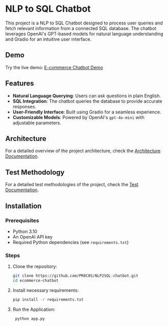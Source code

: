 # NLP to SQL Chatbot

This project is a NLP to SQL Chatbot designed to process user queries and fetch relevant information from a connected SQL database. The chatbot leverages OpenAI's GPT-based models for natural language understanding and Gradio for an intuitive user interface.

## Demo
Try the live demo: [E-commerce Chatbot Demo](https://huggingface.co/spaces/procos/ecommerce-v2)

## Features
- **Natural Language Querying**: Users can ask questions in plain English.
- **SQL Integration**: The chatbot queries the database to provide accurate responses.
- **User-Friendly Interface**: Built using Gradio for a seamless experience.
- **Customizable Models**: Powered by OpenAI's `gpt-4o-mini` with adjustable parameters.

## Architecture
For a detailed overview of the project architecture, check the [Architecture Documentation](docs/architecture.md).

## Test Methodology
For a detailed test methodologies of the project, check the [Test Documentation](docs/test_method.md).

## Installation

### Prerequisites
- Python 3.10
- An OpenAI API key
- Required Python dependencies (see `requirements.txt`)

### Steps
1. Clone the repository:
   ```bash
   git clone https://github.com/PR0C0S/NLP2SQL-chatbot.git
   cd ecommerce-chatbot

2. Install necessary requirements:
      ```bash
     pip install -r requirements.txt
     ```
3. Run the Application:
    ```bash
     python app.py
     ```